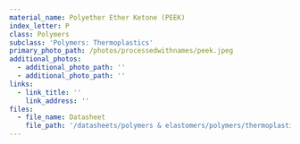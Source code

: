 ```yaml
---
material_name: Polyether Ether Ketone (PEEK)
index_letter: P
class: Polymers
subclass: 'Polymers: Thermoplastics'
primary_photo_path: /photos/processedwithnames/peek.jpeg
additional_photos:
  - additional_photo_path: ''
  - additional_photo_path: ''
links:
  - link_title: ''
    link_address: ''
files:
  - file_name: Datasheet
    file_path: '/datasheets/polymers & elastomers/polymers/thermoplastics/polyetheretherketone (peek).pdf'
---
```


